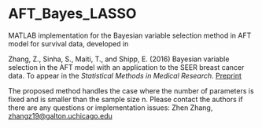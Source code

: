 # AFT_Bayes_LASSO
MATLAB implementation for the Bayesian variable selection method in AFT model for survival data, developed in  

Zhang, Z., Sinha, S., Maiti, T., and Shipp, E. (2016) Bayesian variable selection in the AFT model with an application to the SEER breast cancer data. To appear in the *Statistical Methods in Medical Research*. [Preprint](http://www.stat.tamu.edu/~sinha/research/draft_seerdata_Dec_2015_rev2_sent2pub.pdf)

The proposed method handles the case where the number of parameters is fixed and is smaller than the sample size n. 
Please contact the authors if there are any questions or implementation issues:
    Zhen Zhang, zhangz19@galton.uchicago.edu
